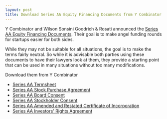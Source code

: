 ```yaml
---
layout: post
title: Download Series AA Equity Financing Documents from Y Combinator
---
```


Y Combinator and Wilson Sonsini Goodrich & Rosati announced the <a href="http://ycombinator.com/seriesaa.html">Series AA Equity Financing Documents</a>. Their goal is to make angel funding rounds for startups easier for both sides.

While they may not be suitable for all situations, the goal is to make the terms fairly neutral. So while it is advisable both parties using these documents to have their lawyers look at them, they provide a starting point that can be used in many situations without too many modifications.

Download them from Y Combinator

* <a href="http://ycombinator.com/seriesaa/aa-termsheet.doc">Series AA Termsheet</a>
* <a href="http://ycombinator.com/seriesaa/aa-spa.doc">Series AA Stock Purchase Agreement</a>
* <a href="http://ycombinator.com/seriesaa/aa-boardconsent.doc">Series AA Board Consent</a>
* <a href="http://ycombinator.com/seriesaa/aa-stockholderconsent.doc">Series AA Stockholder Consent</a>
* <a href="http://ycombinator.com/seriesaa/aa-arcoi.doc">Series AA Amended and Restated Certificate of Incorporation</a>
* <a href="http://ycombinator.com/seriesaa/aa-ira.doc">Series AA Investors' Rights Agreement</a>